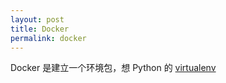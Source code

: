 ```yaml
---
layout: post
title: Docker
permalink: docker
---
```


Docker 是建立一个环境包，想 Python 的 [virtualenv](https://github.com/pypa/virtualenv)
